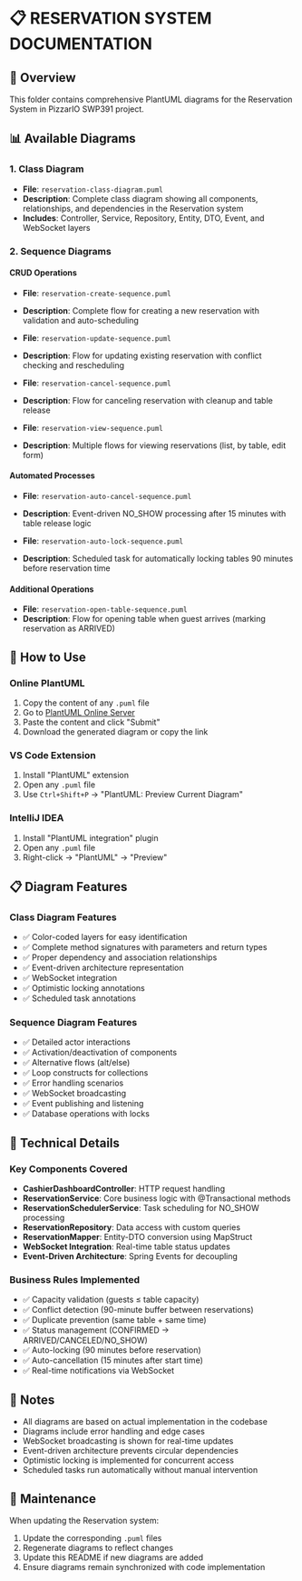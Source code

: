 # 📋 RESERVATION SYSTEM DOCUMENTATION

## 🎯 Overview
This folder contains comprehensive PlantUML diagrams for the Reservation System in PizzarIO SWP391 project.

## 📊 Available Diagrams

### 1. **Class Diagram**
- **File**: `reservation-class-diagram.puml`
- **Description**: Complete class diagram showing all components, relationships, and dependencies in the Reservation system
- **Includes**: Controller, Service, Repository, Entity, DTO, Event, and WebSocket layers

### 2. **Sequence Diagrams**

#### **CRUD Operations**
- **File**: `reservation-create-sequence.puml`
- **Description**: Complete flow for creating a new reservation with validation and auto-scheduling

- **File**: `reservation-update-sequence.puml`
- **Description**: Flow for updating existing reservation with conflict checking and rescheduling

- **File**: `reservation-cancel-sequence.puml`
- **Description**: Flow for canceling reservation with cleanup and table release

- **File**: `reservation-view-sequence.puml`
- **Description**: Multiple flows for viewing reservations (list, by table, edit form)

#### **Automated Processes**
- **File**: `reservation-auto-cancel-sequence.puml`
- **Description**: Event-driven NO_SHOW processing after 15 minutes with table release logic

- **File**: `reservation-auto-lock-sequence.puml`
- **Description**: Scheduled task for automatically locking tables 90 minutes before reservation time

#### **Additional Operations**
- **File**: `reservation-open-table-sequence.puml`
- **Description**: Flow for opening table when guest arrives (marking reservation as ARRIVED)

## 🚀 How to Use

### **Online PlantUML**
1. Copy the content of any `.puml` file
2. Go to [PlantUML Online Server](http://www.plantuml.com/plantuml/uml/)
3. Paste the content and click "Submit"
4. Download the generated diagram or copy the link

### **VS Code Extension**
1. Install "PlantUML" extension
2. Open any `.puml` file
3. Use `Ctrl+Shift+P` → "PlantUML: Preview Current Diagram"

### **IntelliJ IDEA**
1. Install "PlantUML integration" plugin
2. Open any `.puml` file
3. Right-click → "PlantUML" → "Preview"

## 📋 Diagram Features

### **Class Diagram Features**
- ✅ Color-coded layers for easy identification
- ✅ Complete method signatures with parameters and return types
- ✅ Proper dependency and association relationships
- ✅ Event-driven architecture representation
- ✅ WebSocket integration
- ✅ Optimistic locking annotations
- ✅ Scheduled task annotations

### **Sequence Diagram Features**
- ✅ Detailed actor interactions
- ✅ Activation/deactivation of components
- ✅ Alternative flows (alt/else)
- ✅ Loop constructs for collections
- ✅ Error handling scenarios
- ✅ WebSocket broadcasting
- ✅ Event publishing and listening
- ✅ Database operations with locks

## 🔧 Technical Details

### **Key Components Covered**
- **CashierDashboardController**: HTTP request handling
- **ReservationService**: Core business logic with @Transactional methods
- **ReservationSchedulerService**: Task scheduling for NO_SHOW processing
- **ReservationRepository**: Data access with custom queries
- **ReservationMapper**: Entity-DTO conversion using MapStruct
- **WebSocket Integration**: Real-time table status updates
- **Event-Driven Architecture**: Spring Events for decoupling

### **Business Rules Implemented**
- ✅ Capacity validation (guests ≤ table capacity)
- ✅ Conflict detection (90-minute buffer between reservations)
- ✅ Duplicate prevention (same table + same time)
- ✅ Status management (CONFIRMED → ARRIVED/CANCELED/NO_SHOW)
- ✅ Auto-locking (90 minutes before reservation)
- ✅ Auto-cancellation (15 minutes after start time)
- ✅ Real-time notifications via WebSocket

## 📝 Notes

- All diagrams are based on actual implementation in the codebase
- Diagrams include error handling and edge cases
- WebSocket broadcasting is shown for real-time updates
- Event-driven architecture prevents circular dependencies
- Optimistic locking is implemented for concurrent access
- Scheduled tasks run automatically without manual intervention

## 🔄 Maintenance

When updating the Reservation system:
1. Update the corresponding `.puml` files
2. Regenerate diagrams to reflect changes
3. Update this README if new diagrams are added
4. Ensure diagrams remain synchronized with code implementation
